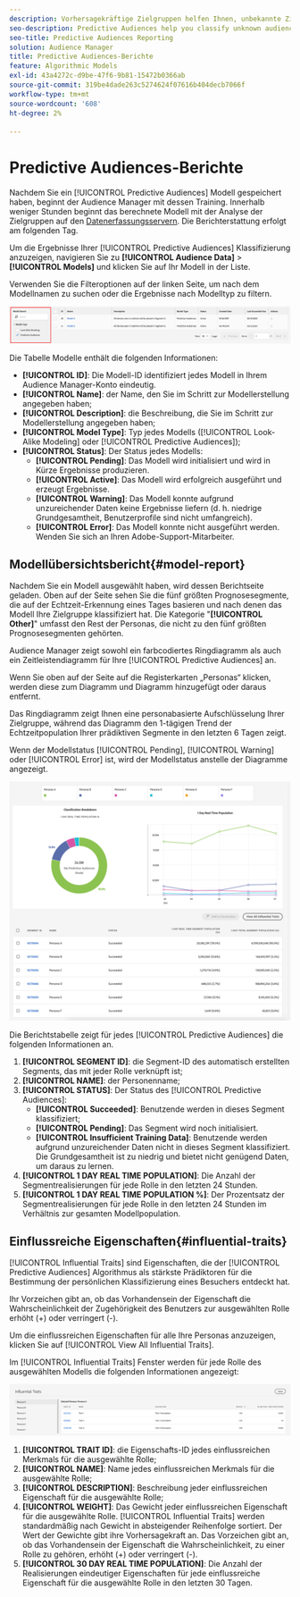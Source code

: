 ```yaml
---
description: Vorhersagekräftige Zielgruppen helfen Ihnen, unbekannte Zielgruppen mithilfe von Datenwissenschaft in Echtzeit in eindeutige Personas zu klassifizieren.
seo-description: Predictive Audiences help you classify unknown audiences into distinct personas in real-time, using data science.
seo-title: Predictive Audiences Reporting
solution: Audience Manager
title: Predictive Audiences-Berichte
feature: Algorithmic Models
exl-id: 43a4272c-d9be-47f6-9b81-15472b0366ab
source-git-commit: 319be4dade263c5274624f07616b404decb7066f
workflow-type: tm+mt
source-wordcount: '608'
ht-degree: 2%

---
```


# Predictive Audiences-Berichte

Nachdem Sie ein [!UICONTROL Predictive Audiences] Modell gespeichert haben, beginnt der Audience Manager mit dessen Training. Innerhalb weniger Stunden beginnt das berechnete Modell mit der Analyse der Zielgruppen auf den [Datenerfassungsservern](https://experienceleague.adobe.com/docs/audience-manager/user-guide/reference/system-components/components-data-collection.html#dcs-pcs). Die Berichterstattung erfolgt am folgenden Tag.

Um die Ergebnisse Ihrer [!UICONTROL Predictive Audiences] Klassifizierung anzuzeigen, navigieren Sie zu **[!UICONTROL Audience Data]** > **[!UICONTROL Models]** und klicken Sie auf Ihr Modell in der Liste.

Verwenden Sie die Filteroptionen auf der linken Seite, um nach dem Modellnamen zu suchen oder die Ergebnisse nach Modelltyp zu filtern.

![predictive-audience-filter](assets/predictive-audiences-filter-models.png)

Die Tabelle Modelle enthält die folgenden Informationen:

* **[!UICONTROL ID]**: Die Modell-ID identifiziert jedes Modell in Ihrem Audience Manager-Konto eindeutig.
* **[!UICONTROL Name]**: der Name, den Sie im Schritt zur Modellerstellung angegeben haben;
* **[!UICONTROL Description]**: die Beschreibung, die Sie im Schritt zur Modellerstellung angegeben haben;
* **[!UICONTROL Model Type]**: Typ jedes Modells ([!UICONTROL Look-Alike Modeling] oder [!UICONTROL Predictive Audiences]);
* **[!UICONTROL Status]**: Der Status jedes Modells:
   * **[!UICONTROL Pending]**: Das Modell wird initialisiert und wird in Kürze Ergebnisse produzieren.
   * **[!UICONTROL Active]**: Das Modell wird erfolgreich ausgeführt und erzeugt Ergebnisse.
   * **[!UICONTROL Warning]**: Das Modell konnte aufgrund unzureichender Daten keine Ergebnisse liefern (d. h. niedrige Grundgesamtheit, Benutzerprofile sind nicht umfangreich).
   * **[!UICONTROL Error]**: Das Modell konnte nicht ausgeführt werden. Wenden Sie sich an Ihren Adobe-Support-Mitarbeiter.

## Modellübersichtsbericht{#model-report}

Nachdem Sie ein Modell ausgewählt haben, wird dessen Berichtseite geladen. Oben auf der Seite sehen Sie die fünf größten Prognosesegmente, die auf der Echtzeit-Erkennung eines Tages basieren und nach denen das Modell Ihre Zielgruppe klassifiziert hat. Die Kategorie &quot;**[!UICONTROL Other]**&quot; umfasst den Rest der Personas, die nicht zu den fünf größten Prognosesegmenten gehörten.

Audience Manager zeigt sowohl ein farbcodiertes Ringdiagramm als auch ein Zeitleistendiagramm für Ihre [!UICONTROL Predictive Audiences] an.

Wenn Sie oben auf der Seite auf die Registerkarten „Personas“ klicken, werden diese zum Diagramm und Diagramm hinzugefügt oder daraus entfernt.

Das Ringdiagramm zeigt Ihnen eine personabasierte Aufschlüsselung Ihrer Zielgruppe, während das Diagramm den 1-tägigen Trend der Echtzeitpopulation Ihrer prädiktiven Segmente in den letzten 6 Tagen zeigt.

Wenn der Modellstatus [!UICONTROL Pending], [!UICONTROL Warning] oder [!UICONTROL Error] ist, wird der Modellstatus anstelle der Diagramme angezeigt.

![smart-persona-report](assets/predictive-audiences-report.png)

Die Berichtstabelle zeigt für jedes [!UICONTROL Predictive Audiences] die folgenden Informationen an.

1. **[!UICONTROL SEGMENT ID]**: die Segment-ID des automatisch erstellten Segments, das mit jeder Rolle verknüpft ist;
1. **[!UICONTROL NAME]**: der Personenname;
1. **[!UICONTROL STATUS]**: Der Status des [!UICONTROL Predictive Audiences]:
   * **[!UICONTROL Succeeded]**: Benutzende werden in dieses Segment klassifiziert;
   * **[!UICONTROL Pending]**: Das Segment wird noch initialisiert.
   * **[!UICONTROL Insufficient Training Data]**: Benutzende werden aufgrund unzureichender Daten nicht in dieses Segment klassifiziert. Die Grundgesamtheit ist zu niedrig und bietet nicht genügend Daten, um daraus zu lernen.
1. **[!UICONTROL 1 DAY REAL TIME POPULATION]**: Die Anzahl der Segmentrealisierungen für jede Rolle in den letzten 24 Stunden.
1. **[!UICONTROL 1 DAY REAL TIME POPULATION %]**: Der Prozentsatz der Segmentrealisierungen für jede Rolle in den letzten 24 Stunden im Verhältnis zur gesamten Modellpopulation.

## Einflussreiche Eigenschaften{#influential-traits}

[!UICONTROL Influential Traits] sind Eigenschaften, die der [!UICONTROL Predictive Audiences] Algorithmus als stärkste Prädiktoren für die Bestimmung der persönlichen Klassifizierung eines Besuchers entdeckt hat.

Ihr Vorzeichen gibt an, ob das Vorhandensein der Eigenschaft die Wahrscheinlichkeit der Zugehörigkeit des Benutzers zur ausgewählten Rolle erhöht (+) oder verringert (-).

Um die einflussreichen Eigenschaften für alle Ihre Personas anzuzeigen, klicken Sie auf [!UICONTROL View All Influential Traits].

Im [!UICONTROL Influential Traits] Fenster werden für jede Rolle des ausgewählten Modells die folgenden Informationen angezeigt:

![Influential-Traits](assets/predictive-audiences-influential-traits.png)

1. **[!UICONTROL TRAIT ID]**: die Eigenschafts-ID jedes einflussreichen Merkmals für die ausgewählte Rolle;
1. **[!UICONTROL NAME]**: Name jedes einflussreichen Merkmals für die ausgewählte Rolle;
1. **[!UICONTROL DESCRIPTION]**: Beschreibung jeder einflussreichen Eigenschaft für die ausgewählte Rolle;
1. **[!UICONTROL WEIGHT]**: Das Gewicht jeder einflussreichen Eigenschaft für die ausgewählte Rolle. [!UICONTROL Influential Traits] werden standardmäßig nach Gewicht in absteigender Reihenfolge sortiert.  Der Wert der Gewichte gibt ihre Vorhersagekraft an. Das Vorzeichen gibt an, ob das Vorhandensein der Eigenschaft die Wahrscheinlichkeit, zu einer Rolle zu gehören, erhöht (+) oder verringert (-).
1. **[!UICONTROL 30 DAY REAL TIME POPULATION]**: Die Anzahl der Realisierungen eindeutiger Eigenschaften für jede einflussreiche Eigenschaft für die ausgewählte Rolle in den letzten 30 Tagen.
